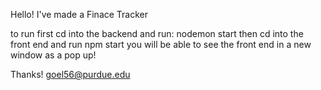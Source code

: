 Hello! I've made a Finace Tracker 

to run first cd into the backend and run:  nodemon start
then cd into the front end and run npm start 
you will be able to see the front end in a new window as a pop up!

Thanks!
goel56@purdue.edu
